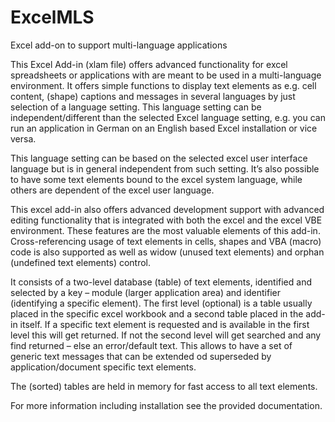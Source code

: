 # ExcelMLS
Excel add-on to support multi-language applications

This Excel Add-in (xlam file) offers advanced functionality for excel spreadsheets or applications with are meant to be used in a multi-language environment. It offers simple functions to display text elements as e.g. cell content, (shape) captions and messages in several languages by just selection of a language setting. This language setting can be independent/different than the selected Excel language setting, e.g. you can run an application in German on an English based Excel installation or vice versa. 

This language setting can be based on the selected excel user interface language but is in general independent from such setting. It’s also possible to have some text elements bound to the excel system language, while others are dependent of the excel user language.

This excel add-in also offers advanced development support with advanced editing functionality that is integrated with both the excel and the excel VBE environment. These features are the most valuable elements of this add-in. Cross-referencing usage of text elements in cells, shapes and VBA (macro) code is also supported as well as widow (unused text elements) and orphan (undefined text elements) control.

It consists of a two-level database (table) of text elements, identified and selected by a key – module (larger application area) and identifier (identifying a specific element). The first level (optional) is a table usually placed in the specific excel workbook and a second table placed in the add-in itself. If a specific text element is requested and is available in the first level this will get returned. If not the second level will get searched and any find returned – else an error/default text. This allows to have a set of generic text messages that can be extended od superseded by application/document specific text elements.

The (sorted) tables are held in memory for fast access to all text elements.

For more information including installation see the provided documentation.
